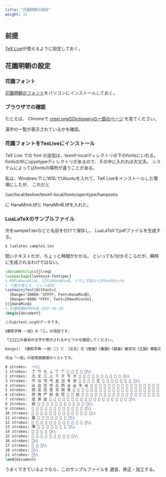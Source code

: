```yaml
---
title: "花園明朝の設定"
weight: 31
---
```


## 前提

[TeX Live](https://texwiki.texjp.org/?TeX%20Live)が使えるように設定しておく。


## 花園明朝の設定

### 花園フォント

[花園明朝のフォント](http://fonts.jp/hanazono/)をパソコンにインストールしておく。

### ブラウザでの確認

たとえば、
Chromeで
[ctext.orgのDictionaryの一部のページ](https://ctext.org/dictionary.pl?if=en&rad=1)
を見てください。

漢字の一覧が表示されているかを確認。

### 花園フォントをTexLiveにインストール

TeX Live での font の追加は、texmf-localディレクトリの下のfontsにいれる。
fontsの中にopyetypeディレクトリがあるので、その中に入れれば大丈夫。
システムによってはfontsの場所が違うことがある。

私は、Windows 11 にWSLでUbuntuを入れて、TeX Liveをインストールした環境にしたが、
これだと

  /usr/local/texlive/texmf-local/fonts/opentype/hanazono

に HanaMinA.ttfと HanaMinB.ttfを入れた。


### LuaLaTeXのサンプルファイル

次をsample1.texなどと名前を付けて保存し、
LuaLaTeXでpdfファイルを生成する。

```
$ lualatex sample1.tex
```

短いテキストだが、ちょっと時間がかかる。
といっても1分かそこらだが、瞬時に生成されるわけではない。


~~~tex
\documentclass{jlreq}
\usepackage{luatexja-fontspec}
% BMPはHanaMinA, SIPはHanaMinB, ただし可能ならIPAexMincho
% で置き換える, という設定
\setmainjfont[AltFont={
  {Range="20000-"2FFFF, Font=HanaMinB},
  {Range="0080-"FFFF, Font=IPAexMincho},
}]{HanaMinA}
% 花園明朝AFDKO版 2017-06-20
\begin{document}

これはctext.orgのデータです。

《康熙字典·一部》の「三」の項目です。

「𡘋與三同」の最初の文字が表示されるかどうかを確認してください。

Kangxi:	《康熙字典·一部·二》三：〔古文〕弎《唐韻》《集韻》《韻會》蘇甘切《正韻》蘇監切，𡘋颯平聲。《說文》三，天地人之道也。謂以陽之一合隂之二，次第重之，其數三也。《老子·道德經》一生二，二生三，三生萬物。《史記·律書》數始於一，終於十，成於三。又《周禮·冬官考工記》凡兵無過三其身。又《左傳·昭七年》士文伯曰：政不可不愼，務三而已。一擇人，二因民，三從時。又《晉語》民生於三，事之如一。又《周語》人三爲衆，女三爲粲，獸三爲羣。又姓。明三成志。又漢複姓。屈原之後有三閭氏，三飯尞之後有三飯氏，三州孝子之後有三州氏。又去聲。《韻會》蘇暫切。《論語》三思而後行。又本作參。《博雅》參，三也。《周禮·冬官考工記》參分其股圍。《前漢·𠛬法志》秦造參夷之誅。𡘋與三同。又《韻補》叶疏簪切，音森。《詩·召南》摽有梅，其實三兮。下叶今。叁。\\

次は「一部」の部首画数順のリストです。

0 strokes:	一\\
1 strokes:	丁 丂 七 丄 丅 丆 𠀀 𠀁 𠀂 𫠠 𬺰\\
2 strokes:	万 丈 三 上 下 丌 亐 卄 𠀃 𠀄 𠀅 𠀆 𪜀 𪜁 𫝀 𬺱 𬺲 𬺳 𬺴\\
3 strokes:	不 与 丏 丐 丑 丒 专 丗 𠀇 𠀈 𠀉 𠀊 𠀋 𠀌 𪜂 𫠡 𬺵 𬺶 𬺷 𬺸 𬺹\\
4 strokes:	㐀 且 丕 世 丘 丙 业 丛 东 丝 𠀍 𠀎 𠀏 𠀐 𠀑 𠀒 𠀓 𠀔 𠀕 𠀖 𠀗 𫠢 𫠣 𬺺 𬺻 𬺼 𬺽 𬺾\\
5 strokes:	㐁 㐂 丞 丟 丠 両 丢 𠀘 𠀙 𠀚 𠀜 𠀞 𠀟 𠀠 𫝁 𫠤 𫠥 𬺿 𬻀 𬻁 𬻂 𬻃 𬻄 𬻅 𬻆 𬻇 𬻈 𬻉\\
6 strokes:	丣 两 严 丽 鿖 𠀡 𠀢 𠀣 𠀤 𠀦 𠀧 𠀨 𠀪 𠀫 𫝂 𫠦 𫠧 𫠨 𫠩 𬻊 𬻋 𬻌 𬻍 𬻎 𬻏 𬻐 𬻑 𬻒 丽\\
7 strokes:	並 丧 並 𠀬 𠀭 𠀮 𠀰 𠀱 𠀲 𠀳 𠀴 𪜃 𫠪 𫠫 𫠬 𫠭 𬻓 𬻔 𬻕 𬻖 𬻗 𬻘\\
8 strokes:	鿗 𠀵 𠀶 𠀸 𠀺 𠀻 𪜄 𫠮 𬻙 𬻚 𬻛 𬻜 𬻝\\
9 strokes:	𠀽 𠀾 𠀿 𠁀 𠤢 𪜅 𫠯 𫠰 𫠱 𫠲 𬻞 𬻟 𬻠\\
10 strokes:	𠁁 𠁂 𠁃 𠁄 𠁅 𪜆 𫠳 𫠴 𫠵 𬻡 𬻢 𬻣 𬻤 𬻥\\
11 strokes:	𠁆 𠁇 𠁈 𠁊 𠁋 𫠶 𬻦 𬻧 𬻨\\
12 strokes:	𠁌 𠁍 𫠷 𫠸 𫠹 𫠺 𫠻 𬻩 𬻪 𬻫 𬻬 𬻭 𬻮\\
13 strokes:	𠁎 𠁏 𠁐 𠁑 𠁒 𫝃 𫠼 𫠽 𬻯\\
14 strokes:	𠁓 𠁔 𫠾 𫠿 𬻰\\
15 strokes:	𠁕 𠁗 𠁘 𠁙 𠁚 𠁛 𠁝 𤳏 𪜇 𫡀\\
16 strokes:	𠁖\\
17 strokes:	𠁟 𫡁 𫡂\\
19 strokes:	𠁠\\
21 strokes:	𬻱\\
\end{document}
~~~

うまくできているようなら、このサンプルファイルを
適宜、修正・加工する。
